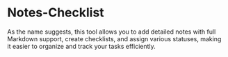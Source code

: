 # Notes-Checklist
As the name suggests, this tool allows you to add detailed notes with full Markdown support, create checklists, and assign various statuses, making it easier to organize and track your tasks efficiently.
